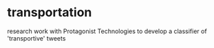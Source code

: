 # transportation
research work with Protagonist Technologies to develop a classifier of 'transportive' tweets
